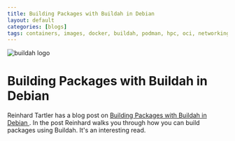```yaml
---
title: Building Packages with Buildah in Debian  
layout: default
categories: [blogs]
tags: containers, images, docker, buildah, podman, hpc, oci, networking
---
```

![buildah logo](https://buildah.io/images/buildah.png)

# Building Packages with Buildah in Debian  

Reinhard Tartler has a blog post on [Building Packages with Buildah in Debian ](https://tauware.blogspot.com/2020/04/building-packages-with-buildah-in-debian.html).  In the post Reinhard walks you through how you can build packages using Buildah.  It's an interesting read.
